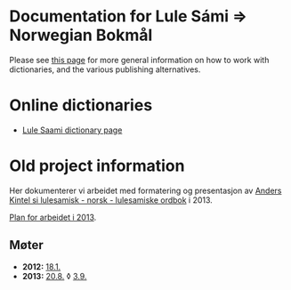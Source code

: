 # Documentation for Lule Sámi ⇒ Norwegian Bokmål

Please see [this page](https://giellalt.github.io/dicts/dicts.html) for more general information on how to work with dictionaries, and the various publishing alternatives.


# Online dictionaries

- [Lule Saami dictionary page](https://dicts.uit.no/smjdicts.eng.html)

# Old project information

Her dokumenterer vi arbeidet med formatering og presentasjon
av [Anders Kintel si lulesamisk - norsk - lulesamiske ordbok](http://gtweb.uit.no/webdict/ak/smj2nob/index.html) i 2013.

[Plan for arbeidet i 2013](admin/Prosjektplanlegging.md).

## Møter

- **2012:** [18.1.](https://divvungiellatekno.github.io/giellalt.uit.no/admin/dicts/Meeting_2012-01-18.html)
- **2013:** [20.8.](meetings/Planlegging.md) ◊ [3.9.](meetings/Møte_2013-09-03.md)